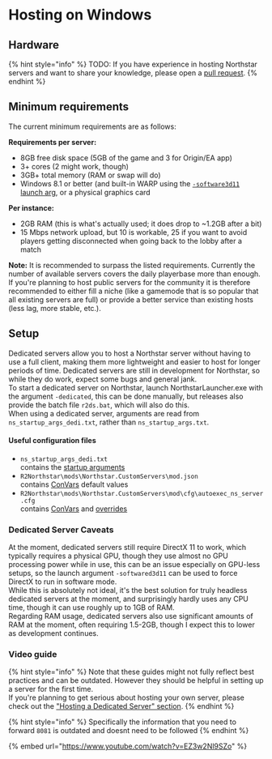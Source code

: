 # Hosting on Windows

## Hardware

{% hint style="info" %}
TODO: If you have experience in hosting Northstar servers and want to share your knowledge, please open a [pull request](https://github.com/R2Northstar/NorthstarWiki/pulls).
{% endhint %}

## Minimum requirements

The current minimum requirements are as follows:

**Requirements per server:**

- 8GB free disk space (5GB of the game and 3 for Origin/EA app)
- 3+ cores (2 might work, though)
- 3GB+ total memory (RAM or swap will do)
- Windows 8.1 or better (and built-in WARP using the [`-software3d11` launch arg](./#dedicated-server-caveats), or a physical graphics card

**Per instance:**

- 2GB RAM (this is what's actually used; it does drop to ~1.2GB after a bit)
- 15 Mbps network upload, but 10 is workable, 25 if you want to avoid players getting disconnected when going back to the lobby after a match

**Note:** It is recommended to surpass the listed requirements. Currently the number of available servers covers the daily playerbase more than enough. If you're planning to host public servers for the community it is therefore recommended to either fill a niche (like a gamemode that is so popular that all existing servers are full) or provide a better service than existing hosts (less lag, more stable, etc.).


## Setup

Dedicated servers allow you to host a Northstar server without having to use a full client, making them more lightweight and easier to host for longer periods of time. Dedicated servers are still in development for Northstar, so while they do work, expect some bugs and general jank.\
To start a dedicated server on Northstar, launch NorthstarLauncher.exe with the argument `-dedicated`, this can be done manually, but releases also provide the batch file `r2ds.bat`, which will also do this.\
When using a dedicated server, arguments are read from `ns_startup_args_dedi.txt`, rather than `ns_startup_args.txt`.

#### Useful configuration files

* `ns_startup_args_dedi.txt`\
  contains the [startup arguments](../server-settings/README.md/#startup-arguments)
* `R2Northstar\mods\Northstar.CustomServers\mod.json`\
  contains [ConVars](../server-settings/convars.md) default values
* `R2Northstar\mods\Northstar.CustomServers\mod\cfg\autoexec_ns_server.cfg`\
  contains [ConVars](../server-settings/convars.md) and [overrides](../server-settings/playlistvars.md)

### Dedicated Server Caveats

At the moment, dedicated servers still require DirectX 11 to work, which typically requires a physical GPU, though they use almost no GPU processing power while in use, this can be an issue especially on GPU-less setups, so the launch argument `-softwared3d11` can be used to force DirectX to run in software mode.\
While this is absolutely not ideal, it's the best solution for truly headless dedicated servers at the moment, and surprisingly hardly uses any CPU time, though it can use roughly up to 1GB of RAM.\
Regarding RAM usage, dedicated servers also use significant amounts of RAM at the moment, often requiring 1.5-2GB, though I expect this to lower as development continues.

### Video guide

{% hint style="info" %}
Note that these guides might not fully reflect best practices and can be outdated. However they should be helpful in setting up a server for the first time.\
If you're planning to get serious about hosting your own server, please check out the ["Hosting a Dedicated Server" section](../dedicated-server/).
{% endhint %}

{% hint style="info" %}
Specifically the information that you need to forward ``8081`` is outdated and doesnt need to be followed
{% endhint %}

{% embed url="https://www.youtube.com/watch?v=EZ3w2Nl9SZo" %}
